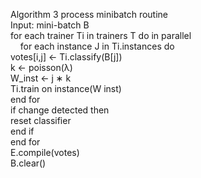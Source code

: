 Algorithm 3 process minibatch routine   
Input: mini-batch B  
for each trainer Ti in trainers T do in parallel   
&nbsp;&nbsp;&nbsp; for each instance J in Ti.instances do   
      votes[i,j] ← Ti.classify(B[j])   
      k ← poisson(λ)  
      W_inst ← j ∗ k  
      Ti.train on instance(W inst)  
   end for  
   if change detected then   
      reset classifier    
   end if   
end for   
E.compile(votes)  
B.clear()   
